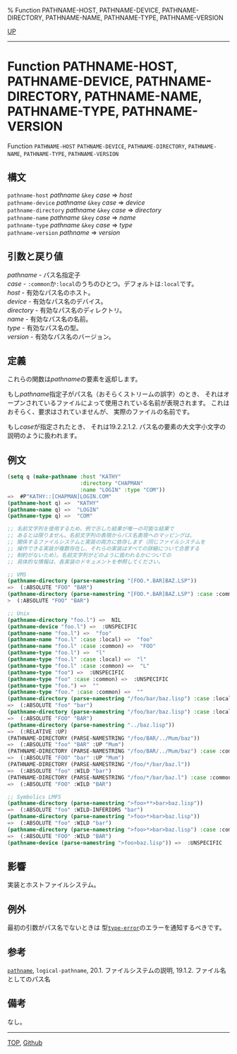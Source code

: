 % Function PATHNAME-HOST, PATHNAME-DEVICE, PATHNAME-DIRECTORY, PATHNAME-NAME, PATHNAME-TYPE, PATHNAME-VERSION

[UP](19.4.html)  

---

# Function **PATHNAME-HOST, PATHNAME-DEVICE, PATHNAME-DIRECTORY, PATHNAME-NAME, PATHNAME-TYPE, PATHNAME-VERSION**


Function `PATHNAME-HOST` `PATHNAME-DEVICE`, `PATHNAME-DIRECTORY`,
 `PATHNAME-NAME`, `PATHNAME-TYPE`, `PATHNAME-VERSION`


## 構文

`pathname-host` *pathname* `&key` *case* => *host*  
`pathname-device` *pathname* `&key` *case* => *device*  
`pathname-directory` *pathname* `&key` *case* => *directory*  
`pathname-name` *pathname* `&key` *case* => *name*  
`pathname-type` *pathname* `&key` *case* => *type*  
`pathname-version` *pathname* => *version*


## 引数と戻り値

*pathname* - パス名指定子  
*case* - `:common`か`:local`のうちのひとつ。デフォルトは`:local`です。  
*host* - 有効なパス名のホスト。  
*device* - 有効なパス名のデバイス。  
*directory* - 有効なパス名のディレクトリ。  
*name* - 有効なパス名の名前。  
*type* - 有効なパス名の型。  
*version* - 有効なパス名のバージョン。


## 定義

これらの関数は*pathname*の要素を返却します。

もし*pathname*指定子がパス名（おそらくストリームの誤字）のとき、
それはオープンされているファイルによって使用されている名前が表現されます。
これはおそらく、要求はされていませんが、
実際のファイルの名前です。

もし*case*が指定されたとき、
それは19.2.2.1.2. パス名の要素の大文字小文字の説明のように扱われます。


## 例文

```lisp
(setq q (make-pathname :host "KATHY"
                       :directory "CHAPMAN" 
                       :name "LOGIN" :type "COM"))
=>  #P"KATHY::[CHAPMAN]LOGIN.COM"
(pathname-host q) =>  "KATHY"
(pathname-name q) =>  "LOGIN"
(pathname-type q) =>  "COM"

;; 名前文字列を使用するため、例で示した結果が唯一の可能な結果で
;; あるとは限りません。名前文字列の表現からパス名表現へのマッピングは、
;; 関係するファイルシステムと実装の両方に依存します（同じファイルシステムを
;; 操作できる実装が複数存在し、それらの実装はすべての詳細について合意する
;; 制約がないため）。名前文字列がどのように扱われるかについての
;; 具体的な情報は、各実装のドキュメントを参照してください。

;; VMS
(pathname-directory (parse-namestring "[FOO.*.BAR]BAZ.LSP"))
=>  (:ABSOLUTE "FOO" "BAR")
(pathname-directory (parse-namestring "[FOO.*.BAR]BAZ.LSP") :case :common)
>  (:ABSOLUTE "FOO" "BAR")

;; Unix
(pathname-directory "foo.l") =>  NIL
(pathname-device "foo.l") =>  :UNSPECIFIC
(pathname-name "foo.l") =>  "foo"
(pathname-name "foo.l" :case :local) =>  "foo"
(pathname-name "foo.l" :case :common) =>  "FOO"
(pathname-type "foo.l") =>  "l"
(pathname-type "foo.l" :case :local) =>  "l"
(pathname-type "foo.l" :case :common) =>  "L"
(pathname-type "foo") =>  :UNSPECIFIC
(pathname-type "foo" :case :common) =>  :UNSPECIFIC
(pathname-type "foo.") =>  ""
(pathname-type "foo." :case :common) =>  ""
(pathname-directory (parse-namestring "/foo/bar/baz.lisp") :case :local)
=>  (:ABSOLUTE "foo" "bar")
(pathname-directory (parse-namestring "/foo/bar/baz.lisp") :case :local)
=>  (:ABSOLUTE "FOO" "BAR")
(pathname-directory (parse-namestring "../baz.lisp"))
=>  (:RELATIVE :UP)
(PATHNAME-DIRECTORY (PARSE-NAMESTRING "/foo/BAR/../Mum/baz"))
=>  (:ABSOLUTE "foo" "BAR" :UP "Mum")
(PATHNAME-DIRECTORY (PARSE-NAMESTRING "/foo/BAR/../Mum/baz") :case :common)
=>  (:ABSOLUTE "FOO" "bar" :UP "Mum")
(PATHNAME-DIRECTORY (PARSE-NAMESTRING "/foo/*/bar/baz.l"))
=>  (:ABSOLUTE "foo" :WILD "bar")
(PATHNAME-DIRECTORY (PARSE-NAMESTRING "/foo/*/bar/baz.l") :case :common)
=>  (:ABSOLUTE "FOO" :WILD "BAR")

;; Symbolics LMFS
(pathname-directory (parse-namestring ">foo>**>bar>baz.lisp"))
=>  (:ABSOLUTE "foo" :WILD-INFERIORS "bar")
(pathname-directory (parse-namestring ">foo>*>bar>baz.lisp"))
=>  (:ABSOLUTE "foo" :WILD "bar")
(pathname-directory (parse-namestring ">foo>*>bar>baz.lisp") :case :common)
=>  (:ABSOLUTE "FOO" :WILD "BAR")
(pathname-device (parse-namestring ">foo>baz.lisp")) =>  :UNSPECIFIC
```


## 影響

実装とホストファイルシステム。


## 例外

最初の引数がパス名でないときは
型[`type-error`](4.4.type-error.html)のエラーを通知するべきです。


## 参考

[`pathname`](19.4.pathname-function.html),
`logical-pathname`,
20.1. ファイルシステムの説明,
19.1.2. ファイル名としてのパス名


## 備考

なし。


---
[TOP](index.html),  [Github](https://github.com/nptcl/npt-japanese)

